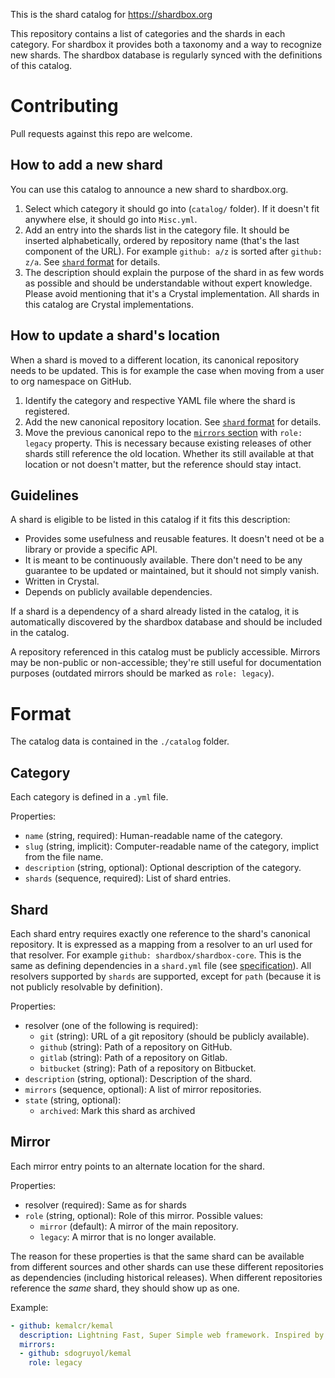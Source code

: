 This is the shard catalog for https://shardbox.org

This repository contains a list of categories and the shards in each category.
For shardbox it provides both a taxonomy and a way to recognize new shards.
The shardbox database is regularly synced with the definitions of this catalog.

# Contributing

Pull requests against this repo are welcome.

## How to add a new shard

You can use this catalog to announce a new shard to shardbox.org.

1. Select which category it should go into (`catalog/` folder).
   If it doesn't fit anywhere else, it should go into `Misc.yml`.
2. Add an entry into the shards list in the category file.
   It should be inserted alphabetically, ordered by repository name
   (that's the last component of the URL). For example `github: a/z`
   is sorted after `github: z/a`.
   See [`shard` format](#Shard) for details.
3. The description should explain the purpose of the shard in as few
   words as possible and should be understandable without expert knowledge.
   Please avoid mentioning that it's a Crystal implementation. All shards
   in this catalog are Crystal implementations.

## How to update a shard's location

When a shard is moved to a different location, its canonical repository needs
to be updated. This is for example the case when moving from a user to org
namespace on GitHub.

1. Identify the category and respective YAML file where the shard is registered.
2. Add the new canonical repository location.
   See [`shard` format](#Shard) for details.
3. Move the previous canonical repo to the [`mirrors` section](#Mirror) with
   `role: legacy` property. This is necessary because existing releases of other
   shards still reference the old location. Whether its still available at that
   location or not doesn't matter, but the reference should stay intact.

## Guidelines

A shard is eligible to be listed in this catalog if it fits this description:

* Provides some usefulness and reusable features. It doesn't need ot be a
  library or provide a specific API.
* It is meant to be continuously available. There don't need to be any
  guarantee to be updated or maintained, but it should not simply vanish.
* Written in Crystal.
* Depends on publicly available dependencies.

If a shard is a dependency of a shard already listed in the catalog, it is
automatically discovered by the shardbox database and should be included
in the catalog.

A repository referenced in this catalog must be publicly accessible. Mirrors
may be non-public or non-accessible; they're still useful for documentation
purposes (outdated mirrors should be marked as `role: legacy`).

# Format

The catalog data is contained in the `./catalog` folder.

## Category

Each category is defined in a `.yml` file.

Properties:

* `name` (string, required): Human-readable name of the category.
* `slug` (string, implicit): Computer-readable name of the category, implict from the file name.
* `description` (string, optional): Optional description of the category.
* `shards` (sequence, required): List of shard entries.

## Shard

Each shard entry requires exactly one reference to the shard's canonical repository.
It is expressed as a mapping from a resolver to an url used for that resolver.
For example `github: shardbox/shardbox-core`.
This is the same as defining dependencies in a `shard.yml` file (see [specification](https://github.com/crystal-lang/shards/blob/master/SPEC.md#dependencies)).
All resolvers supported by `shards` are supported, except for `path` (because
it is not publicly resolvable by definition).

Properties:

* resolver (one of the following is required):
  * `git` (string): URL of a git repository (should be publicly available).
  * `github` (string): Path of a repository on GitHub.
  * `gitlab` (string): Path of a repository on Gitlab.
  * `bitbucket` (string): Path of a repository on Bitbucket.
* `description` (string, optional): Description of the shard.
* `mirrors` (sequence, optional): A list of mirror repositories.
* `state` (string, optional):
  * `archived`: Mark this shard as archived

## Mirror

Each mirror entry points to an alternate location for the shard.

Properties:

* resolver (required): Same as for shards
* `role` (string, optional): Role of this mirror. Possible values:
  * `mirror` (default): A mirror of the main repository.
  * `legacy`: A mirror that is no longer available.

The reason for these properties is that the same shard can be available from different
sources and other shards can use these different repositories as dependencies (including historical releases).
When different repositories reference the *same* shard, they should show up as one.

Example:
```yaml
- github: kemalcr/kemal
  description: Lightning Fast, Super Simple web framework. Inspired by Sinatra
  mirrors:
  - github: sdogruyol/kemal
    role: legacy
```
